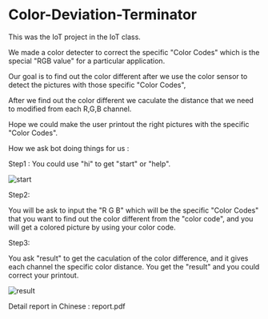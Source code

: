 
# Color-Deviation-Terminator
This was the IoT project in the IoT class.

We made a color detecter to correct the specific "Color Codes" which is the special "RGB value" for a particular application.

Our goal is to find out the color different after we use the color sensor to detect the pictures with those specific "Color Codes",

After we find out the color different we caculate the distance that we need to modified from each R,G,B channel.

Hope we could make the user printout  the right pictures with the specific "Color Codes".


How we ask bot doing things for us :

Step1 : 
You could use "hi" to get "start" or "help".

![start](https://user-images.githubusercontent.com/50870684/124622119-6af3c080-dead-11eb-8fa0-654fce3a4b54.png)



Step2: 

You will be ask to input the "R G B" which will be the specific "Color Codes" that you want to find out the color different from the "color code", and you will get a colored picture by using your color code.


Step3:

You ask "result" to get the caculation of the color difference, and it gives each channel the specific color distance.
You get the "result" and you could correct your printout.

![result](https://user-images.githubusercontent.com/50870684/124622224-819a1780-dead-11eb-9dd3-fca841ac3994.png)




Detail report in Chinese : report.pdf
